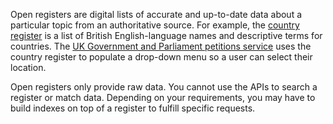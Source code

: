 Open registers are digital lists of accurate and up-to-date data about a particular topic from an authoritative source. For example, the [country register](https://country.register.gov.uk/) is a list of British English-language names and descriptive terms for countries. The [UK Government and Parliament petitions service](https://petition.parliament.uk/) uses the country register to populate a drop-down menu so a user can select their location.

Open registers only provide raw data. You cannot use the APIs to search a register or match data. Depending on your requirements, you may have to build indexes on top of a register to fulfill specific requests.
